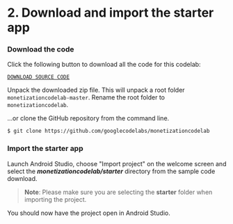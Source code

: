 # 2. Download and import the starter app

### Download the code

Click the following button to download all the code for this codelab:

[`DOWNLOAD SOURCE CODE`](https://github.com/googlecodelabs/monetizationcodelab/archive/master.zip)

Unpack the downloaded zip file. This will unpack a root folder `monetizationcodelab-master`. Rename the root folder to `monetizationcodelab`.

...or clone the GitHub repository from the command line.

`$ git clone https://github.com/googlecodelabs/monetizationcodelab`

### Import the starter app

Launch Android Studio, choose "Import project" on the welcome screen and select the **_monetizationcodelab/starter_** directory from the sample code download.

> **Note**: Please make sure you are selecting the **starter** folder when importing the project.

You should now have the project open in Android Studio.